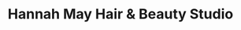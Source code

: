 ---
title: "Hannah May Hair & Beauty Studio"
url: /ilminster/hannah-may-hair-und-beauty-studio/
shop: Friseur
---